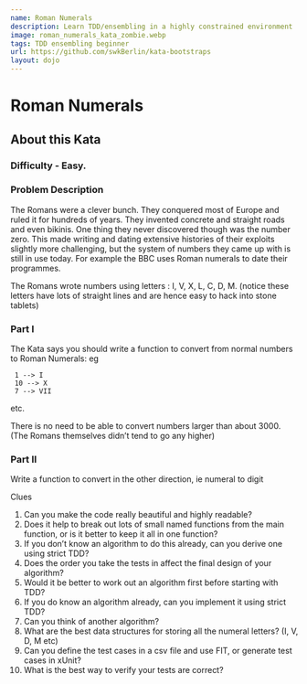 ```yaml
---
name: Roman Numerals
description: Learn TDD/ensembling in a highly constrained environment
image: roman_numerals_kata_zombie.webp
tags: TDD ensembling beginner
url: https://github.com/swkBerlin/kata-bootstraps
layout: dojo
---
```


# Roman Numerals
## About this Kata

### Difficulty - Easy.

### Problem Description
The Romans were a clever bunch. They conquered most of Europe and ruled it for hundreds of years.
They invented concrete and straight roads and even bikinis. One thing they never discovered though was the number zero.
This made writing and dating extensive histories of their exploits slightly more challenging, but the system of numbers
they came up with is still in use today. For example the BBC uses Roman numerals to date their programmes.

The Romans wrote numbers using letters : I, V, X, L, C, D, M. (notice these letters have lots of straight lines and are hence easy to hack into stone tablets)

### Part I
The Kata says you should write a function to convert from normal numbers to Roman Numerals: eg

     1 --> I
     10 --> X
     7 --> VII
etc.

There is no need to be able to convert numbers larger than about 3000. (The Romans themselves didn’t tend to go any higher)

### Part II
Write a function to convert in the other direction, ie numeral to digit

Clues
1. Can you make the code really beautiful and highly readable?
2. Does it help to break out lots of small named functions from the main function, or is it better to keep it all in one function?
3. If you don’t know an algorithm to do this already, can you derive one using strict TDD?
4. Does the order you take the tests in affect the final design of your algorithm?
5. Would it be better to work out an algorithm first before starting with TDD?
6. If you do know an algorithm already, can you implement it using strict TDD?
7. Can you think of another algorithm?
8. What are the best data structures for storing all the numeral letters? (I, V, D, M etc)
9. Can you define the test cases in a csv file and use FIT, or generate test cases in xUnit?
10. What is the best way to verify your tests are correct?
